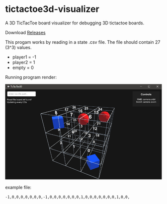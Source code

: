 # tictactoe3d-visualizer

A 3D TicTacToe board visualizer for debugging 3D tictactoe boards.

Download [Releases](https://github.com/BryanDedeur/tictactoe3d-visualizer/releases)

This progam works by reading in a state .csv file. The file should contain 27 (3^3) values. 
- player1 = -1
- player2 = 1
- empty = 0

Running program render:

![Visualizer](img/visualizer.png)

example file:
```
-1,0,0,0,0,0,0,0,-1,0,0,0,0,0,0,0,1,0,0,0,0,0,0,0,1,0,0,
```


